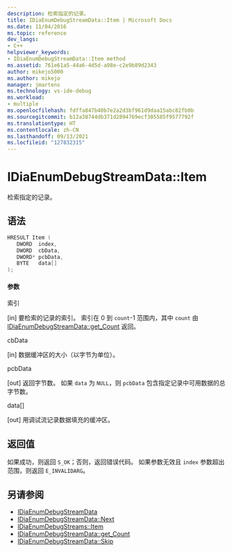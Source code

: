 ```yaml
---
description: 检索指定的记录。
title: IDiaEnumDebugStreamData::Item | Microsoft Docs
ms.date: 11/04/2016
ms.topic: reference
dev_langs:
- C++
helpviewer_keywords:
- IDiaEnumDebugStreamData::Item method
ms.assetid: 761e61a5-44a6-4d5d-a98e-c2e9b89d2343
author: mikejo5000
ms.author: mikejo
manager: jmartens
ms.technology: vs-ide-debug
ms.workload:
- multiple
ms.openlocfilehash: fdffa847b40b7e2a2d3bf961d9daa15abc82fb0b
ms.sourcegitcommit: b12a38744db371d2894769ecf305585f9577792f
ms.translationtype: HT
ms.contentlocale: zh-CN
ms.lasthandoff: 09/13/2021
ms.locfileid: "127832315"
---
```

# <a name="idiaenumdebugstreamdataitem"></a>IDiaEnumDebugStreamData::Item
检索指定的记录。

## <a name="syntax"></a>语法

```C++
HRESULT Item ( 
   DWORD  index,
   DWORD  cbData,
   DWORD* pcbData,
   BYTE   data[]
);
```

#### <a name="parameters"></a>参数
 索引

[in] 要检索的记录的索引。 索引在 0 到 `count`-1 范围内，其中 `count` 由 [IDiaEnumDebugStreamData::get_Count](../../debugger/debug-interface-access/idiaenumdebugstreamdata-get-count.md) 返回。

 cbData

[in] 数据缓冲区的大小（以字节为单位）。

 pcbData

[out] 返回字节数。 如果 `data` 为 `NULL`，则 `pcbData` 包含指定记录中可用数据的总字节数。

 data[]

[out] 用调试流记录数据填充的缓冲区。

## <a name="return-value"></a>返回值
 如果成功，则返回 `S_OK`；否则，返回错误代码。 如果参数无效且 `index` 参数超出范围，则返回 `E_INVALIDARG`。

## <a name="see-also"></a>另请参阅
- [IDiaEnumDebugStreamData](../../debugger/debug-interface-access/idiaenumdebugstreamdata.md)
- [IDiaEnumDebugStreamData::Next](../../debugger/debug-interface-access/idiaenumdebugstreamdata-next.md)
- [IDiaEnumDebugStreams::Item](../../debugger/debug-interface-access/idiaenumdebugstreams-item.md)
- [IDiaEnumDebugStreamData::get_Count](../../debugger/debug-interface-access/idiaenumdebugstreamdata-get-count.md)
- [IDiaEnumDebugStreamData::Skip](../../debugger/debug-interface-access/idiaenumdebugstreamdata-skip.md)

